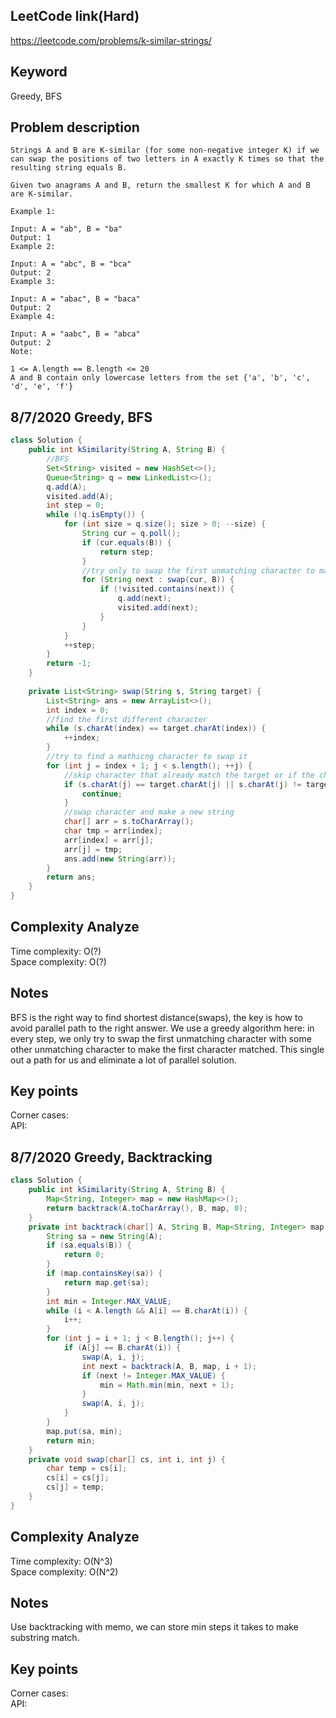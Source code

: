 ## LeetCode link(Hard)
https://leetcode.com/problems/k-similar-strings/

## Keyword
Greedy, BFS

## Problem description
```
Strings A and B are K-similar (for some non-negative integer K) if we can swap the positions of two letters in A exactly K times so that the resulting string equals B.

Given two anagrams A and B, return the smallest K for which A and B are K-similar.

Example 1:

Input: A = "ab", B = "ba"
Output: 1
Example 2:

Input: A = "abc", B = "bca"
Output: 2
Example 3:

Input: A = "abac", B = "baca"
Output: 2
Example 4:

Input: A = "aabc", B = "abca"
Output: 2
Note:

1 <= A.length == B.length <= 20
A and B contain only lowercase letters from the set {'a', 'b', 'c', 'd', 'e', 'f'}
```
## 8/7/2020 Greedy, BFS

```java
class Solution {
    public int kSimilarity(String A, String B) {
        //BFS
        Set<String> visited = new HashSet<>();
        Queue<String> q = new LinkedList<>();
        q.add(A);
        visited.add(A);
        int step = 0;
        while (!q.isEmpty()) {
            for (int size = q.size(); size > 0; --size) {
                String cur = q.poll();
                if (cur.equals(B)) {
                    return step;
                }
                //try only to swap the first unmatching character to make it match
                for (String next : swap(cur, B)) {
                    if (!visited.contains(next)) {
                        q.add(next);
                        visited.add(next);
                    }
                }
            }
            ++step;
        }
        return -1;
    }
    
    private List<String> swap(String s, String target) {
        List<String> ans = new ArrayList<>();
        int index = 0;
        //find the first different character
        while (s.charAt(index) == target.charAt(index)) {
            ++index;
        }
        //try to find a mathicng character to swap it
        for (int j = index + 1; j < s.length(); ++j) {
            //skip character that already match the target or if the character is not the one we want
            if (s.charAt(j) == target.charAt(j) || s.charAt(j) != target.charAt(index)) {
                continue;
            }
            //swap character and make a new string
            char[] arr = s.toCharArray();
            char tmp = arr[index];
            arr[index] = arr[j];
            arr[j] = tmp;
            ans.add(new String(arr));
        }
        return ans;
    }
}
```

## Complexity Analyze
Time complexity: O(?)\
Space complexity: O(?)

## Notes
BFS is the right way to find shortest distance(swaps), the key is how to avoid parallel path to the right answer. We use a greedy algorithm here: in every step, we only try to swap the first unmatching character with some other unmatching character to make the first character matched. This single out a path for us and eliminate a lot of parallel solution.

## Key points
Corner cases: \
API: 

## 8/7/2020 Greedy, Backtracking

```java
class Solution {
    public int kSimilarity(String A, String B) {
        Map<String, Integer> map = new HashMap<>();
        return backtrack(A.toCharArray(), B, map, 0);
    }
    private int backtrack(char[] A, String B, Map<String, Integer> map, int i) {
        String sa = new String(A);
        if (sa.equals(B)) {
            return 0;
        }
        if (map.containsKey(sa)) {
            return map.get(sa);
        }
        int min = Integer.MAX_VALUE;
        while (i < A.length && A[i] == B.charAt(i)) {
            i++;
        }
        for (int j = i + 1; j < B.length(); j++) {
            if (A[j] == B.charAt(i)) {
                swap(A, i, j);
                int next = backtrack(A, B, map, i + 1);
                if (next != Integer.MAX_VALUE) {
                    min = Math.min(min, next + 1);
                }
                swap(A, i, j);
            }
        }
        map.put(sa, min);
        return min;
    }
    private void swap(char[] cs, int i, int j) {
        char temp = cs[i];
        cs[i] = cs[j];
        cs[j] = temp;
    }
}
```

## Complexity Analyze
Time complexity: O(N^3)\
Space complexity: O(N^2)

## Notes
Use backtracking with memo, we can store min steps it takes to make substring match.

## Key points
Corner cases: \
API: 